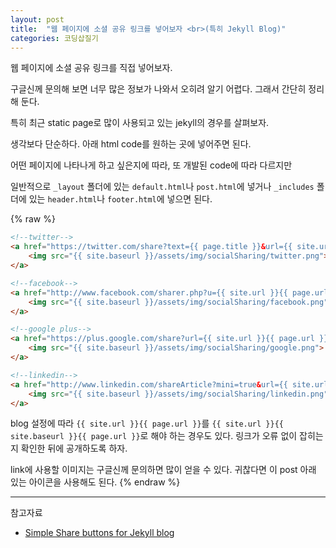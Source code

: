 ```yaml
---
layout: post
title:  "웹 페이지에 소셜 공유 링크를 넣어보자 <br>(특히 Jekyll Blog)"
categories: 코딩삽질기
---
```


웹 페이지에 소셜 공유 링크를 직접 넣어보자. 

구글신께 문의해 보면 너무 많은 정보가 나와서 오히려 알기 어렵다. 그래서 간단히 정리해 둔다. 

특히 최근 static page로 많이 사용되고 있는 jekyll의 경우를 살펴보자.

생각보다 단순하다. 아래 html code를 원하는 곳에 넣어주면 된다. 

어떤 페이지에 나타나게 하고 싶은지에 따라, 또 개발된 code에 따라 다르지만 

일반적으로 `_layout` 폴더에 있는 `default.html`나 `post.html`에 넣거나 `_includes` 폴더에 있는 `header.html`나 `footer.html`에 넣으면 된다. 

{% raw %}

```html
<!--twitter-->
<a href="https://twitter.com/share?text={{ page.title }}&url={{ site.url }}{{ page.url }}" target="_blank">
	<img src="{{ site.baseurl }}/assets/img/socialSharing/twitter.png">
</a>

<!--facebook-->
<a href="http://www.facebook.com/sharer.php?u={{ site.url }}{{ page.url }}&p[title]={{ page.title }}" target="_blank">
	<img src="{{ site.baseurl }}/assets/img/socialSharing/facebook.png">
</a>

<!--google plus-->
<a href="https://plus.google.com/share?url={{ site.url }}{{ page.url }}" target="_blank">
	<img src="{{ site.baseurl }}/assets/img/socialSharing/google.png">
</a> 

<!--linkedin-->
<a href="http://www.linkedin.com/shareArticle?mini=true&url={{ site.url }}{{ page.url }}&title={{ page.title }}">
	<img src="{{ site.baseurl }}/assets/img/socialSharing/linkedin.png">
</a> 
```

blog 설정에 따라 `{{ site.url }}{{ page.url }}`를 `{{ site.url }}{{ site.baseurl }}{{ page.url }}`로 해야 하는 경우도 있다. 링크가 오류 없이 잡히는지 확인한 뒤에 공개하도록 하자. 

link에 사용할 이미지는 구글신께 문의하면 많이 얻을 수 있다. 귀찮다면 이 post 아래 있는 아이콘을 사용해도 된다. 
{% endraw %}
***

참고자료

* [Simple Share buttons for Jekyll blog](https://superdevresources.com/share-buttons-jekyll/)

